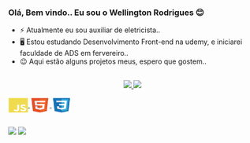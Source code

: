 ### Olá, Bem vindo.. Eu sou o Wellington Rodrigues 😊


- ⚡ Atualmente eu sou auxiliar de eletricista..
- 🖥️ Estou estudando Desenvolvimento Front-end na udemy, e iniciarei faculdade de ADS em fervereiro..
- 😉 Aqui estão alguns projetos meus, espero que gostem..
##
<div align="center">
  <a href="https://github.com/wellington-dot">
  <img height="180em" src="https://github-readme-stats.vercel.app/api?username=wellington-dot&show_icons=true&theme=dark&include_all_commits=true&count_private=true"/>
  <img height="140em" src="https://github-readme-stats.vercel.app/api/top-langs/?username=wellington-dot&layout=compact&langs_count=7&theme=dark"/>
</div>
  
<div style="display: inline_block"><br>
  <img align="center" alt="well-Js" height="30" width="40" src="https://raw.githubusercontent.com/devicons/devicon/master/icons/javascript/javascript-plain.svg">
  <img align="center" alt="well-HTML" height="30" width="40" src="https://raw.githubusercontent.com/devicons/devicon/master/icons/html5/html5-original.svg">  
   <img align="center" alt="well-CSS" height="30" width="40" src="https://raw.githubusercontent.com/devicons/devicon/master/icons/css3/css3-original.svg">  
</div>

##
<div>
  <a href="https://instagram.com/wellington_rodg" target="_blank"><img src="https://img.shields.io/badge/-Instagram-%23E4405F?style=for-the-badge&logo=instagram&logoColor=white" target="_blank"></a>
  <a href = "mailto:rwelitin@gmail.com"><img src="https://img.shields.io/badge/-Gmail-%23333?style=for-the-badge&logo=gmail&logoColor=white" target="_blank"></a>
</div>
  
 

